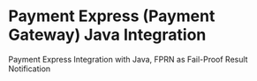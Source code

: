 # Payment Express (Payment Gateway) Java Integration
Payment Express Integration with Java, FPRN as Fail-Proof Result Notification
